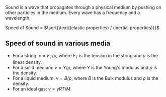 Sound is a wave that propagates through a physical medium by pushing on other particles in the medium. Every wave has a frequency and a wavelength, 

Speed of Sound = $\sqrt{\text{(elastic properties) / (inertial properties)}}$
## Speed of sound in various media
- For a string: $v=F_T/\mu$, where $F_T$ is the tension in the string and $\mu$ is the linear density.  
- For a solid medium: $v=Y/\rho$, where $Y$ is the Young's modulus and $\rho$ is the density.
- For a liquid medium: $v=B/\rho$, where $B$ is the Bulk modulus and $\rho$ is the density.
- For an ideal gas: $v=\gamma RT/M$ 